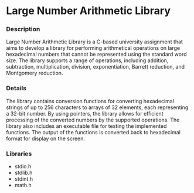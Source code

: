 <h1> Large Number Arithmetic Library </h1>

<h3>Description</h3>
<p>Large Number Arithmetic Library is a C-based university assignment that aims to develop a
library for performing arithmetical operations on large hexadecimal numbers that cannot be represented using
the standard word size. The library supports a range of operations, including addition, subtraction,
multiplication, division, exponentiation, Barrett reduction, and Montgomery reduction.</p>

<h3>Details</h3>
<p>The library contains conversion functions for converting hexadecimal strings of up to 256 characters to
arrays of 32 elements, each representing a 32-bit number. By using pointers, the library allows for efficient
processing of the converted numbers by the supported operations. The library also includes an executable file
for testing the implemented functions. The output of the functions is converted back to hexadecimal format for
display on the screen.</p>

<h3>Libraries</h3>
<ul>
  <li>stdio.h</li>
  <li>stdlib.h</li>
  <li>stdint.h</li>
  <li>math.h</li>
</ul>
